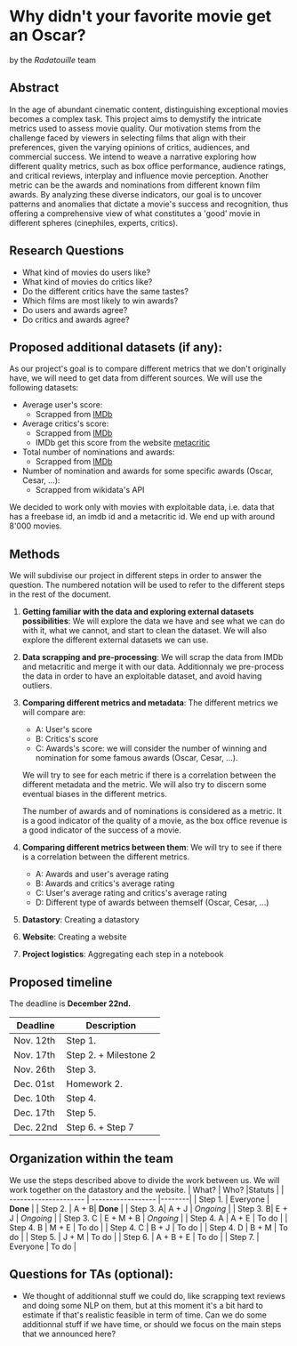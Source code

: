 # Why didn't your favorite movie get an Oscar? 
by the *Radatouille* team

## Abstract

In the age of abundant cinematic content, distinguishing exceptional movies becomes a complex task. This project aims to demystify the intricate metrics used to assess movie quality. Our motivation stems from the challenge faced by viewers in selecting films that align with their preferences, given the varying opinions of critics, audiences, and commercial success. We intend to weave a narrative exploring how different quality metrics, such as box office performance, audience ratings, and critical reviews, interplay and influence movie perception. Another metric can be the awards and nominations from different known film awards. By analyzing these diverse indicators, our goal is to uncover patterns and anomalies that dictate a movie's success and recognition, thus offering a comprehensive view of what constitutes a 'good' movie in different spheres (cinephiles, experts, critics).

## Research Questions
- What kind of movies do users like?
- What kind of movies do critics like?
- Do the different critics have the same tastes?
- Which films are most likely to win awards?
- Do users and awards agree?
- Do critics and awards agree?

## Proposed additional datasets (if any):
As our project's goal is to compare different metrics that we don't originally have, we will need to get data from different sources. We will use the following datasets:
- Average user's score:
    - Scrapped from [IMDb](https://www.imdb.com/)
- Average critics's score:
    - Scrapped from [IMDb](https://www.imdb.com/)
    - IMDb get this score from the website [metacritic](https://www.metacritic.com/)
- Total number of nominations and awards:
    - Scrapped from [IMDb](https://www.imdb.com/)
- Number of nomination and awards for some specific awards (Oscar, Cesar, ...):
    - Scrapped from wikidata's API

We decided to work only with movies with exploitable data, i.e. data that has a freebase id, an imdb id and a metacritic id. We end up with around 8'000 movies.

## Methods
We will subdivise our project in different steps in order to answer the question. The numbered notation will be used to refer to the different steps in the rest of the document.
1. **Getting familiar with the data and exploring external datasets possibilities**: We will explore the data we have and see what we can do with it, what we cannot, and start to clean the dataset. We will also explore the different external datasets we can use.
2. **Data scrapping and pre-processing**: We will scrap the data from IMDb and metacritic and merge it with our data.
Additionnaly we pre-process the data in order to have an exploitable dataset, and avoid having outliers. 
3. **Comparing different metrics and metadata**: 
The different metrics we will compare are:
    - A: User's score
    - B: Critics's score
    - C: Awards's score: we will consider the number of winning and nomination for some famous awards (Oscar, Cesar, ...).
    
    We will try to see for each metric if there is a correlation between the different metadata and the metric. We will also try to discern some eventual biases in the different metrics.

    The number of awards and of nominations is considered as a metric. It is a good indicator of the quality of a movie, as the box office revenue is a good indicator of the success of a movie.

4. **Comparing different metrics between them**: We will try to see if there is a correlation between the different metrics.
    - A: Awards and user's average rating
    - B: Awards and critics's average rating
    - C: User's average rating and critics's average rating
    - D: Different type of awards between themself (Oscar, Cesar, ...)
5. **Datastory**: Creating a datastory
6. **Website**: Creating a website
7. **Project logistics**: Aggregating each step in a notebook

## Proposed timeline

The deadline is **December 22nd.**


| Deadline                 | Description               |
| ---------------------- | ------------------------- | 
| Nov. 12th |  Step 1. |
| Nov. 17th | Step 2. + Milestone 2 |
| Nov. 26th | Step 3. |
| Dec. 01st | Homework 2. |
| Dec. 10th   | Step 4. |
| Dec. 17th   | Step 5. |
| Dec. 22nd   |   Step 6. + Step 7|


## Organization within the team
We use the steps described above to divide the work between us.
We will work together on the datastory and the website.
| What?                 | Who?               |Statuts |
| --------------------- | ------------------ |--------|
| Step 1. | Everyone | **Done** |
| Step 2. | A + B| **Done** |
| Step 3. A| A + J | *Ongoing* | 
| Step 3. B| E + J | *Ongoing* |
| Step 3. C | E + M + B | *Ongoing* |
| Step 4. A | A + E | To do |
| Step 4. B | M + E | To do |
| Step 4. C | B + J | To do |
| Step 4. D | B + M | To do |
| Step 5. | J + M | To do |
| Step 6. | A + B + E | To do |
| Step 7. | Everyone | To do |

## Questions for TAs (optional): 
- We thought of additionnal stuff we could do, like scrapping text reviews and doing some NLP on them, but at this moment it's a bit hard to estimate if that's realistic feasible in term of time. Can we do some additionnal stuff if we have time, or should we focus on the main steps that we announced here? 
